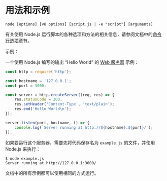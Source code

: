 # 用法和示例

`node [options] [v8 options] [script.js | -e "script"] [arguments]`

有关使用 Node.js 运行脚本的各种选项和方法的相关信息，请参阅文档中的[命令行选项](./cli/README.md)章节。

示例：

一个使用 Node.js 编写的输出 “Hello World” 的 [Web 服务器](../http/) 示例：

``` javascript
const http = require('http');

const hostname = '127.0.0.1';
const port = 3000;

const server = http.createServer((req, res) => {
    res.statusCode = 200;
    res.setHeader('Content-Type', 'text/plain');
    res.end('Hello World\n');
});

server.listen(port, hostname, () => {
    console.log(`Server running at http://${hostname}:${port}/`);
});
```

如果要运行这个服务器，需要先将代码保存名为 `example.js` 的文件，并使用 Node.js 来执行：

```
$ node example.js
Server running at http://127.0.0.1:3000/
```

文档中的所有示例都可以使用相同的方式运行。
